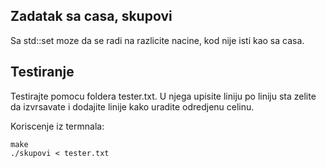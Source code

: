 ## Zadatak sa casa, skupovi

Sa std::set moze da se radi na razlicite nacine, kod nije isti kao sa casa.

## Testiranje

Testirajte pomocu foldera tester.txt. U njega upisite liniju po liniju sta zelite da izvrsavate
i dodajite linije kako uradite odredjenu celinu.

Koriscenje iz termnala:

```
make
./skupovi < tester.txt
```


